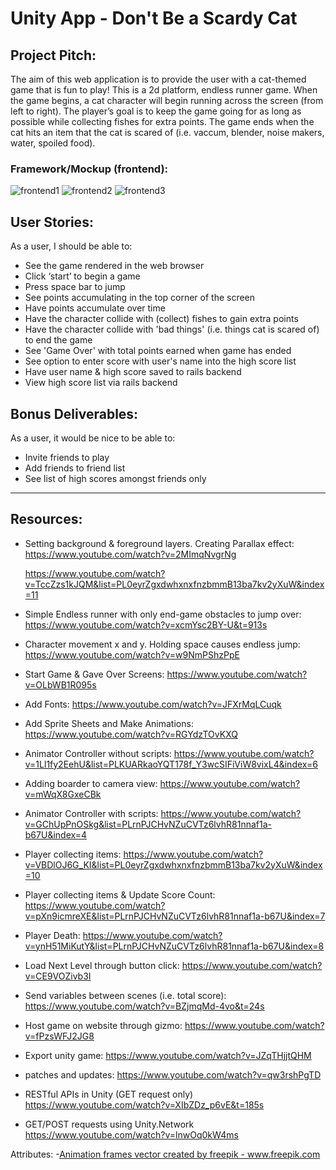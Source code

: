 # Unity App - Don't Be a Scardy Cat

## Project Pitch:
The aim of this web application is to provide the user with a cat-themed game that is fun to play! This is a 2d platform, endless runner game. When the game begins, a cat character will begin running across the screen (from left to right). The player’s goal is to keep the game going for as long as possible while collecting fishes for extra points. The game ends when the cat hits an item that the cat is scared of (i.e. vaccum, blender, noise makers, water, spoiled food). 

### Framework/Mockup (frontend):
![frontend1](https://i.ibb.co/mt2J3ch/Game-View-Mock-up.jpg)
![frontend2](https://i.ibb.co/xf63SKY/Background-1.jpg)
![frontend3](https://i.ibb.co/D8PbrzB/Background-2.jpg)

## User Stories:
As a user, I should be able to:
- See the game rendered in the web browser
- Click ‘start’ to begin a game
- Press space bar to jump
- See points accumulating in the top corner of the screen
- Have points accumulate over time
- Have the character collide with (collect) fishes to gain extra points
- Have the character collide with 'bad things' (i.e. things cat is scared of) to end the game
- See 'Game Over' with total points earned when game has ended
- See option to enter score with user's name into the high score list
- Have user name & high score saved to rails backend
- View high score list via rails backend


## Bonus Deliverables:
As a user, it would be nice to be able to:
- Invite friends to play
- Add friends to friend list
- See list of high scores amongst friends only

-----
## Resources:

- Setting background & foreground layers. Creating Parallax effect:
    https://www.youtube.com/watch?v=2MImqNvgrNg

    https://www.youtube.com/watch?v=TccZzs1kJQM&list=PL0eyrZgxdwhxnxfnzbmmB13ba7kv2yXuW&index=11

- Simple Endless runner with only end-game obstacles to jump over:
    https://www.youtube.com/watch?v=xcmYsc2BY-U&t=913s
- Character movement x and y. Holding space causes endless jump:
    https://www.youtube.com/watch?v=w9NmPShzPpE
- Start Game & Gave Over Screens:
    https://www.youtube.com/watch?v=OLbWB1R095s
- Add Fonts:
    https://www.youtube.com/watch?v=JFXrMqLCuqk
- Add Sprite Sheets and Make Animations:
    https://www.youtube.com/watch?v=RGYdzTOvKXQ
- Animator Controller without scripts:
    https://www.youtube.com/watch?v=1Ll1fy2EehU&list=PLKUARkaoYQT178f_Y3wcSIFiViW8vixL4&index=6
- Adding boarder to camera view:
    https://www.youtube.com/watch?v=mWqX8GxeCBk
- Animator Controller with scripts:
    https://www.youtube.com/watch?v=GChUpPnOSkg&list=PLrnPJCHvNZuCVTz6lvhR81nnaf1a-b67U&index=4
- Player collecting items:
    https://www.youtube.com/watch?v=VBDlOJ6G_KI&list=PL0eyrZgxdwhxnxfnzbmmB13ba7kv2yXuW&index=10
- Player collecting items & Update Score Count:
    https://www.youtube.com/watch?v=pXn9icmreXE&list=PLrnPJCHvNZuCVTz6lvhR81nnaf1a-b67U&index=7
- Player Death:
    https://www.youtube.com/watch?v=ynH51MiKutY&list=PLrnPJCHvNZuCVTz6lvhR81nnaf1a-b67U&index=8
- Load Next Level through button click:
    https://www.youtube.com/watch?v=CE9VOZivb3I
- Send variables between scenes (i.e. total score):
    https://www.youtube.com/watch?v=BZjmqMd-4vo&t=24s
- Host game on website through gizmo:
    https://www.youtube.com/watch?v=fPzsWFJ2JG8
- Export unity game:
    https://www.youtube.com/watch?v=JZqTHjjtQHM
- patches and updates:
    https://www.youtube.com/watch?v=qw3rshPgTD
- RESTful APIs in Unity (GET request only)
    https://www.youtube.com/watch?v=XIbZDz_p6vE&t=185s
- GET/POST requests using Unity.Network
    https://www.youtube.com/watch?v=lnwOq0kW4ms

    
    

Attributes:
-<a href='https://www.freepik.com/vectors/animation-frames'>Animation frames vector created by freepik - www.freepik.com</a>

